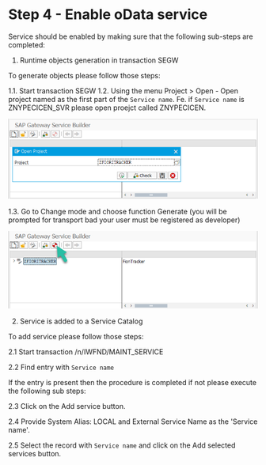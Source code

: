 # Step 4 - Enable oData service

Service should be enabled by making sure that the following sub-steps are completed:

1. Runtime objects generation in transaction SEGW

To generate objects please follow those steps:

1.1. Start transaction SEGW
1.2. Using the menu Project > Open - Open project named as the first part of the `Service name`. Fe. if `Service name` is ZNYPECICEN_SVR please open proejct called ZNYPECICEN.

![](res/segw.png)

1.3. Go to Change mode and choose function Generate (you will be prompted for transport bad your user must be registered as developer)

![](res/segw_gen.png)

2. Service is added to a Service Catalog

To add service please follow those steps:

2.1 Start transaction /n/IWFND/MAINT_SERVICE

2.2 Find entry with `Service name`

If the entry is present then the procedure is completed if not please execute the following sub steps:

2.3 Click on the Add service button.

2.4 Provide System Alias: LOCAL and External Service Name as the 'Service name'.

2.5 Select the record with `Service name` and click on the Add selected services button.